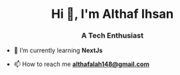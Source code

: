 <h1 align="center">Hi 👋, I'm Althaf Ihsan</h1>
<h3 align="center">A Tech Enthusiast</h3>

- 🌱 I’m currently learning **NextJs**

- 📫 How to reach me **althafalah148@gmail.com**

